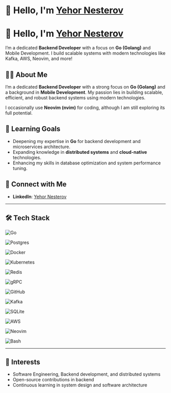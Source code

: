 # 👋 Hello, I'm [Yehor Nesterov](https://www.linkedin.com/in/yehor-nesterov-09ab45282/)

<!-- Animated Header and Background with Capsule Render -->
<div class="capsule">
  <!-- Animated Header -->
  <h1 class="capsule-header">
    👋 Hello, I'm <a href="https://www.linkedin.com/in/yehor-nesterov-09ab45282/">Yehor Nesterov</a>
  </h1>

  <!-- Background Image -->
  <div class="capsule-background" style="background-image: url('https://your-image-url.com');">
    <!-- Text Overlay -->
    <div class="capsule-text">
      <p>I’m a dedicated <strong>Backend Developer</strong> with a focus on <strong>Go (Golang)</strong> and Mobile Development. I build scalable systems with modern technologies like Kafka, AWS, Neovim, and more!</p>
    </div>
  </div>
</div>

<!-- Add Capsule Render library link (if you're using CDN) -->
<script src="https://cdn.jsdelivr.net/npm/capsule-render@latest/dist/capsule-render.min.js"></script>

<script>
  // Initialize Capsule Render for animation or transitions
  CapsuleRender.init({
    container: '.capsule-header',
    animation: 'fade-up', // Example animation type
    duration: '1.5s',
    delay: '0.5s'
  });
</script>

## 👨‍💻 About Me

I’m a dedicated **Backend Developer** with a strong focus on **Go (Golang)** and a background in **Mobile Development**. My passion lies in building scalable, efficient, and robust backend systems using modern technologies.

I occasionally use **Neovim (nvim)** for coding, although I am still exploring its full potential.

## 🌱 Learning Goals

- Deepening my expertise in **Go** for backend development and microservices architecture.
- Expanding knowledge in **distributed systems** and **cloud-native** technologies.
- Enhancing my skills in database optimization and system performance tuning.

## 🔗 Connect with Me

- **LinkedIn**: [Yehor Nesterov](https://www.linkedin.com/in/yehor-nesterov-09ab45282/)

---

## 🛠 Tech Stack

![Go](https://img.shields.io/badge/Go-00ADD8?style=for-the-badge&logo=go&logoColor=white)

![Postgres](https://img.shields.io/badge/Postgres-336791?style=for-the-badge&logo=postgresql&logoColor=white)

![Docker](https://img.shields.io/badge/Docker-2496ED?style=for-the-badge&logo=docker&logoColor=white)

![Kubernetes](https://img.shields.io/badge/Kubernetes-326CE5?style=for-the-badge&logo=kubernetes&logoColor=white)

![Redis](https://img.shields.io/badge/Redis-DC382D?style=for-the-badge&logo=redis&logoColor=white)

![gRPC](https://img.shields.io/badge/gRPC-4285F4?style=for-the-badge&logo=google&logoColor=white)

![GitHub](https://img.shields.io/badge/GitHub-181717?style=for-the-badge&logo=github&logoColor=white)

![Kafka](https://img.shields.io/badge/Kafka-231F20?style=for-the-badge&logo=apachekafka&logoColor=white)

![SQLite](https://img.shields.io/badge/SQLite-003B57?style=for-the-badge&logo=sqlite&logoColor=white)

![AWS](https://img.shields.io/badge/AWS-232F3E?style=for-the-badge&logo=amazonaws&logoColor=white)

![Neovim](https://img.shields.io/badge/Neovim-57A143?style=for-the-badge&logo=neovim&logoColor=white)

![Bash](https://img.shields.io/badge/Bash-4EAA25?style=for-the-badge&logo=gnu-bash&logoColor=white)

---

## 👀 Interests

- Software Engineering, Backend development, and distributed systems
- Open-source contributions in backend
- Continuous learning in system design and software architecture
